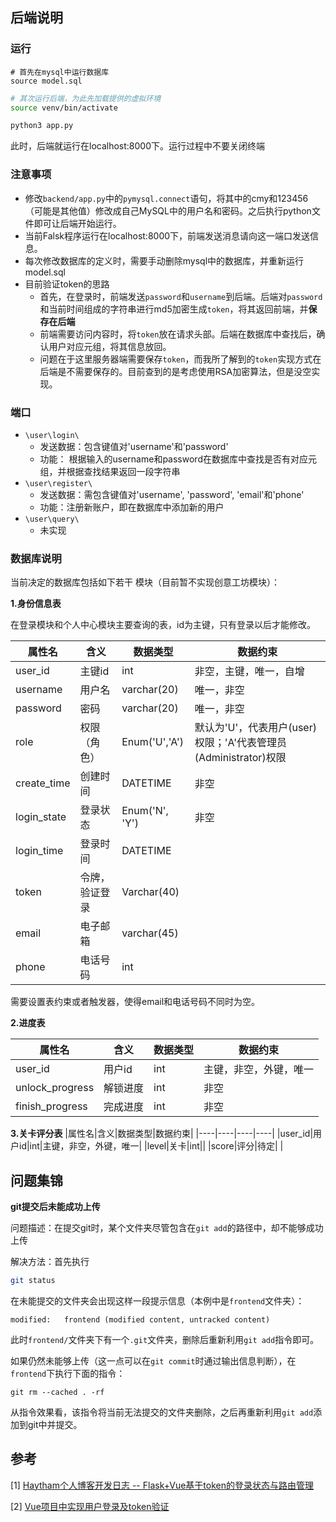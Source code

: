 ## 后端说明

### 运行

```mysql
# 首先在mysql中运行数据库
source model.sql
```

```sh
# 其次运行后端，为此先加载提供的虚拟环境
source venv/bin/activate

python3 app.py
```

此时，后端就运行在localhost:8000下。运行过程中不要关闭终端

### 注意事项

+ 修改`backend/app.py`中的`pymysql.connect`语句，将其中的cmy和123456（可能是其他值）修改成自己MySQL中的用户名和密码。之后执行python文件即可让后端开始运行。
+ 当前Falsk程序运行在localhost:8000下，前端发送消息请向这一端口发送信息。
+ 每次修改数据库的定义时，需要手动删除mysql中的数据库，并重新运行model.sql
+ 目前验证token的思路
	+ 首先，在登录时，前端发送`password`和`username`到后端。后端对`password`和当前时间组成的字符串进行md5加密生成`token`，将其返回前端，并**保存在后端**
	+ 前端需要访问内容时，将`token`放在请求头部。后端在数据库中查找后，确认用户对应元组，将其信息放回。
	+ 问题在于这里服务器端需要保存`token`，而我所了解到的`token`实现方式在后端是不需要保存的。目前查到的是考虑使用RSA加密算法，但是没空实现。

### 端口

+ `\user\login\`
  + 发送数据：包含键值对'username'和'password' 
  + 功能： 根据输入的username和password在数据库中查找是否有对应元组，并根据查找结果返回一段字符串
+ `\user\register\`
	+ 发送数据：需包含键值对'username', 'password', 'email'和'phone'
	+ 功能：注册新账户，即在数据库中添加新的用户
+ `\user\query\`
	+ 未实现

### 数据库说明
当前决定的数据库包括如下若干
模块（目前暂不实现创意工坊模块）：

**1.身份信息表**

在登录模块和个人中心模块主要查询的表，id为主键，只有登录以后才能修改。

| 属性名 | 含义 | 数据类型 | 数据约束 |
|----|----|----|----|
|user_id|主键id|int|非空，主键，唯一，自增|
|username|用户名|varchar(20)|唯一，非空|
|password|密码|varchar(20)|唯一，非空|
|role|权限（角色）|Enum('U','A')|默认为'U'，代表用户(user)权限；'A'代表管理员(Administrator)权限|
|create_time|创建时间|DATETIME|非空|
|login_state|登录状态|Enum('N', 'Y')|非空|
|login_time|登录时间|DATETIME||
|token|令牌，验证登录|Varchar(40)||
|email|电子邮箱|varchar(45)| |
|phone|电话号码|int| |

需要设置表约束或者触发器，使得email和电话号码不同时为空。

**2.进度表**

| 属性名 | 含义 | 数据类型 | 数据约束 |
|----|----|----|----|
|user_id|用户id|int|主键，非空，外键，唯一|
|unlock_progress|解锁进度|int|非空|
|finish_progress|完成进度|int|非空|

**3.关卡评分表**
|属性名|含义|数据类型|数据约束|
|----|----|----|----|
|user_id|用户id|int|主键，非空，外键，唯一|
|level|关卡|int||
|score|评分|待定| |

## 问题集锦

**git提交后未能成功上传**

问题描述：在提交git时，某个文件夹尽管包含在`git add`的路径中，却不能够成功上传

解决方法：首先执行

```sh
git status
```

​	在未能提交的文件夹会出现这样一段提示信息（本例中是`frontend`文件夹）：

```
modified:   frontend (modified content, untracked content)
```

​	此时`frontend/`文件夹下有一个`.git`文件夹，删除后重新利用`git add`指令即可。

​	如果仍然未能够上传（这一点可以在`git commit`时通过输出信息判断），在`frontend`下执行下面的指令：

```
git rm --cached . -rf
```

​	从指令效果看，该指令将当前无法提交的文件夹删除，之后再重新利用`git add`添加到git中并提交。

## 参考

[1] [Haytham个人博客开发日志 -- Flask+Vue基于token的登录状态与路由管理](https://blog.csdn.net/chailie1504/article/details/100959645?utm_medium=distribute.pc_relevant.none-task-blog-baidulandingword-4&spm=1001.2101.3001.4242)

[2] [Vue项目中实现用户登录及token验证](https://www.cnblogs.com/web-record/p/9876916.html)

